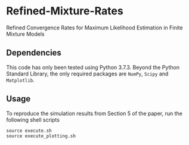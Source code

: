 # Refined-Mixture-Rates

Refined Convergence Rates for Maximum Likelihood Estimation in Finite Mixture Models

## Dependencies 
This code has only been tested using Python 3.7.3. Beyond the Python Standard Library, the only required packages are `NumPy`, `Scipy` and `Matplotlib`.

## Usage 
To reproduce the simulation results from Section 5 of the paper, run the following shell scripts
```{python}
source execute.sh
source execute_plotting.sh
```

